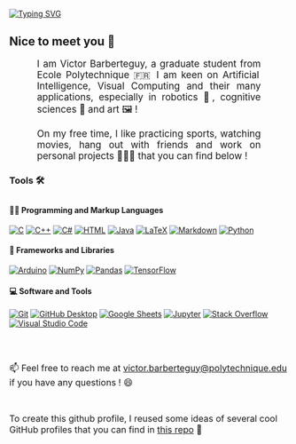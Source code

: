 [![Typing SVG](https://readme-typing-svg.demolab.com?font=Fira+Code&size=26&duration=3000&pause=1000&color=2685AF&center=true&vCenter=true&width=435&lines=Hi%2C+I'm+Victor+%F0%9F%91%8B;I+am+a+French+Grad+student+%F0%9F%91%A8%F0%9F%8F%BB%E2%80%8D%F0%9F%8E%93)](https://git.io/typing-svg)

<!-- Begin First Section -->
<h2> Nice to meet you 👋</h2>

<p align:"center" style="text-align: justify; margin: 0 50px; font-size: 17px;" >
I am Victor Barberteguy, a graduate student from Ecole Polytechnique 🇫🇷
I am keen on Artificial Intelligence, Visual Computing and their many applications, especially in robotics 🤖, cognitive sciences 🧠 and art 🖼️ ! 
</p> 

<br>

<p align:"center" style="text-align: justify; margin: 0 50px; font-size: 17px;" >
On my free time, I like practicing sports, watching movies, hang out with friends and work on personal projects 👨🏻‍💻 that you can find below !     
 
</p>    
<!-- End First Section -->

<!-- Recent projects -->
<!-- <h2>Recent projects 💡</h2>

<!--see  Zhenye-Na readme for projects-->
<p align:"center" style="text-align: justify; margin: 0 50px; font-size: 17px;" >
      
</p>   
<!-- End Recent projects -->


<!-- Begin Tools -->
<h3>Tools 🛠️</h3>
<h2></h2>
  <!-- Some badges are from https://github.com/Ileriayo/markdown-badges -->

  <h4>👨‍💻 Programming and Markup Languages</h4>

  <p>
      <a href="https://github.com/search?q=user%3ADenverCoder1+language%3Ac"><img alt="C" src="https://custom-icon-badges.demolab.com/badge/C-03599C.svg?logo=c-in-hexagon&logoColor=white"></a>
      <a href="https://github.com/search?q=user%3ADenverCoder1+language%3Acpp"><img alt="C++" src="https://custom-icon-badges.demolab.com/badge/C++-9C033A.svg?logo=cpp2&logoColor=white"></a>
      <a href="https://github.com/search?q=user%3ADenverCoder1+language%3Acsharp"><img alt="C#" src="https://custom-icon-badges.demolab.com/badge/C%23-68217A.svg?logo=cs2&logoColor=white"></a>
      <a href="https://github.com/search?q=user%3ADenverCoder1+language%3Ahtml"><img alt="HTML" src="https://img.shields.io/badge/HTML-E34F26.svg?logo=html5&logoColor=white"></a>
      <a href="https://github.com/search?q=user%3ADenverCoder1+language%3Ajava"><img alt="Java" src="https://custom-icon-badges.demolab.com/badge/Java-007396.svg?logo=java&logoColor=white"></a>
      <a href="https://github.com/search?q=user%3ADenverCoder1+language%3Atex"><img alt="LaTeX" src="https://img.shields.io/badge/LaTeX-008080.svg?logo=LaTeX&logoColor=white"></a>
      <a href="https://github.com/search?q=user%3ADenverCoder1+language%3Amarkdown"><img alt="Markdown" src="https://img.shields.io/badge/Markdown-000000.svg?logo=markdown&logoColor=white"></a>
      <a href="https://github.com/search?q=user%3ADenverCoder1+language%3Apython"><img alt="Python" src="https://img.shields.io/badge/Python-14354C.svg?logo=python&logoColor=white"></a>
  </p>

  <h4>🧰 Frameworks and Libraries</h4>

  <p>
      <a href="#"><img alt="Arduino" src="https://img.shields.io/badge/-Arduino-00979D?logo=Arduino&logoColor=white"></a>
      <a href="#"><img alt="NumPy" src="https://img.shields.io/badge/Numpy-013243.svg?logo=numpy&logoColor=white"></a>
      <a href="#"><img alt="Pandas" src="https://img.shields.io/badge/Pandas-150458.svg?logo=pandas&logoColor=white"></a>
      <a href="#"><img alt="TensorFlow" src="https://img.shields.io/badge/TensorFlow-FF6F00.svg?logo=TensorFlow&logoColor=white"></a>
  </p>

  <h4>💻 Software and Tools</h4>

  <p>
      <a href="#"><img alt="Git" src="https://img.shields.io/badge/Git-F05033.svg?logo=git&logoColor=white"></a>
      <a href="#"><img alt="GitHub Desktop" src="https://img.shields.io/badge/GitHub%20Desktop-8034A9.svg?logo=github&logoColor=white"></a>
      <a href="#"><img alt="Google Sheets" src="https://img.shields.io/badge/Sheets-34A853.svg?logo=google%20sheets&logoColor=white"></a>
      <a href="#"><img alt="Jupyter" src="https://img.shields.io/badge/Jupyter-F37626.svg?logo=Jupyter&logoColor=white"></a>
      <a href="#"><img alt="Stack Overflow" src="https://img.shields.io/badge/-Stack%20Overflow-FE7A16?logo=stack-overflow&logoColor=white"></a>
      <a href="#"><img alt="Visual Studio Code" src="https://img.shields.io/badge/Visual%20Studio%20Code-0078d7.svg?logo=visual-studio-code&logoColor=white"></a>
  </p>

<!-- End Tools -->

<h2></h2>
<br>

<span style="font-size: 16px;"> 📫 Feel free to reach me at [victor.barberteguy@polytechnique.edu](mailto:victor.barberteguy@polytechnique.edu) if you have any questions ! 😄
</span>

<br>

<span style="font-size: 16px;"> To create this github profile, I reused some ideas of several cool GitHub profiles that you can find in [this repo](https://github.com/abhisheknaiidu/awesome-github-profile-readme#a-little-bit-of-everything-) 📝 </span>
